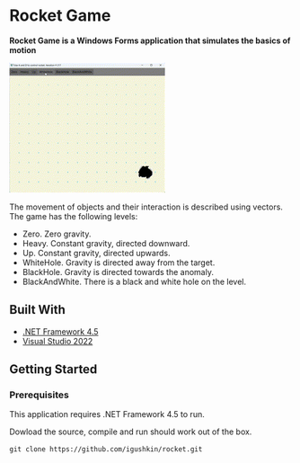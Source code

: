 # Rocket Game

**Rocket Game is a Windows Forms application that simulates the basics of motion**
<br />

![](/examples/example.gif "Rocket")

The movement of objects and their interaction is described using vectors. The game has the following levels:

* Zero. Zero gravity.
* Heavy. Constant gravity, directed downward.
* Up. Constant gravity, directed upwards.
* WhiteHole. Gravity is directed away from the target.
* BlackHole. Gravity is directed towards the anomaly.
* BlackAndWhite. There is a black and white hole on the level.

## Built With

* [.NET Framework 4.5](https://www.microsoft.com/en-ie/download/details.aspx?id=30653)
* [Visual Studio 2022](https://visualstudio.microsoft.com/)

## Getting Started
### Prerequisites
This application requires .NET Framework 4.5 to run. 

Dowload the source, compile and run should work out of the box.

```
git clone https://github.com/igushkin/rocket.git
```
